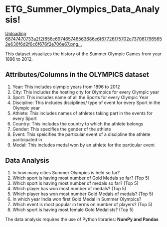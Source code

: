 # ETG_Summer_Olympics_Data_Analysis!

[Uploading 68747470733a2f2f656c697465746563686e6f67726f75702e7370617965652e636f6d2f6c6f676f2e706e67.png…]()


This dataset visualizes the history of the Summer Olympic Games from year 1896 to 2012.

## Attributes/Columns in the OLYMPICS dataset
 
1. Year: This includes olympic years from 1896 to 2012  
2. City: This includes the hosting city for Olympics for every Olympic year                
3. Sport: This includes name of all the Sports for every Olympic Year                        
4. Discipline: This includes disciplines/ type of event for every Sport in the Olympic year      
5. Athlete: This includes names of athletes taking part in the events for every Sport 
6. Country: This includes the country to which the athlete belongs
7. Gender: This specifies the gender of the athlete                                     
8. Event: This speicifies the particular event of a discipline the athlete paritcipated in 
9. Medal: This includes medal won by an athlete for the particular event

## Data Analysis

1. In how many cities Summer Olympics is held so far?
2. Which sport is having most number of Gold Medals so far? (Top 5)
3. Which sport is having most number of medals so far? (Top 5)
4. Which player has won most number of medals? (Top 5)
5. Which player has won most number Gold Medals of medals? (Top 5)
6. In which year India won first Gold Medal in Summer Olympics?
7. Which event is most popular in terms on number of players? (Top 5)
8. Which sport is having most female Gold Medalists? (Top 5)

The data analysis requires the use of Python libraries: **NumPy and Pandas**
